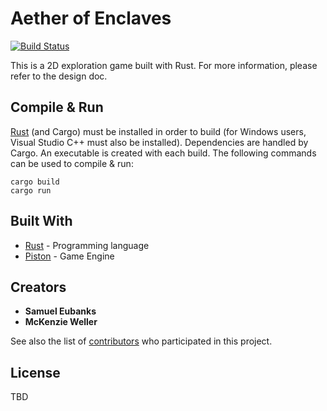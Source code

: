 # Aether of Enclaves
[![Build Status](https://travis-ci.org/swamulism/aether_of_enclaves.svg?branch=master)](https://travis-ci.org/swamulism/aether_of_enclaves)

This is a 2D exploration game built with Rust.
For more information, please refer to the design doc.


## Compile & Run
[Rust](https://www.rust-lang.org/en-US/install.html) (and Cargo) must be installed in order to build (for Windows users, Visual Studio C++ must also be installed). Dependencies are handled by Cargo. An executable is created with each build. The following commands can be used to compile & run:

```
cargo build
cargo run
```


## Built With

* [Rust](https://www.rust-lang.org/en-US/) - Programming language
* [Piston](https://github.com/PistonDevelopers/piston) - Game Engine


## Creators

* **Samuel Eubanks**
* **McKenzie Weller**

See also the list of [contributors](https://github.com/swamulism/aether_of_enclaves/contributors) who participated in this project.

## License

TBD

